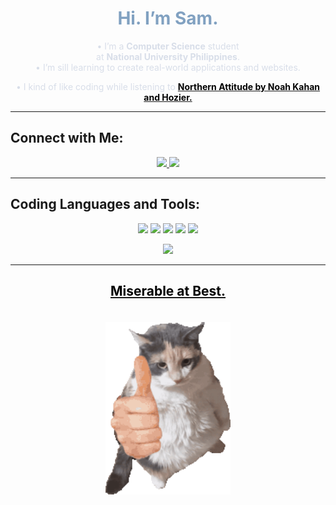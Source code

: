 <h1 align="center" style="color:#81A1C1;">Hi. I’m Sam.</h1>

<p align="center" style="color:#D8DEE9;">
  • I’m a <b>Computer Science</b> student<br>
  at <b>National University Philippines</b>.<br>
  • I’m sill learning to create real-world applications and websites.
</p>

<p align="center" style="color:#D8DEE9;">
  • I kind of like coding while listening to 
  <a href="https://open.spotify.com/track/6pBeLF2GZS3NNwV4DBvtg5?si=yF54larZTO2_6xiWeRMNmA" target="_blank">
    <span style="color:black; text-decoration:none;"><b>Northern Attitude by Noah Kahan and Hozier.</b></span>
  </a><br>
</p>

---

## Connect with Me:
<p align="center">
  <a href="https://m.me/" target="_blank">
    <img src="https://img.shields.io/badge/Messenger-006AFF?style=for-the-badge&logo=messenger&logoColor=white" />
  </a>
  <a href="mailto:santossam969@gmail.com" target="_blank">
    <img src="https://img.shields.io/badge/Gmail-D14836?style=for-the-badge&logo=gmail&logoColor=white" />
  </a>
</p>

---

## Coding Languages and Tools:
<p align="center">
  <img src="https://img.shields.io/badge/C-%2300599C.svg?style=for-the-badge&logo=c&logoColor=white"/>
  <img src="https://img.shields.io/badge/Java-%23ED8B00.svg?style=for-the-badge&logo=openjdk&logoColor=white"/>
  <img src="https://img.shields.io/badge/Python-3670A0.svg?style=for-the-badge&logo=python&logoColor=ffdd54"/>
  <img src="https://img.shields.io/badge/HTML5-e34c26.svg?style=for-the-badge&logo=html5&logoColor=white"/>
  <img src="https://img.shields.io/badge/Visual Studio%20Code-007ACC.svg?style=for-the-badge&logo=visual-studio-code&logoColor=white"/>
</p>

<p align="center">
  <img src="https://github-readme-stats.vercel.app/api/top-langs/?username=Sam977688&layout=compact&hide_border=true&bg_color=00000000" />
</p>

---

<h2 align="center">
  <a href="https://open.spotify.com/track/1ONoPkp5XIuw3tZ1GzrNKZ?si=TapiYbYhSOCtmVjcAx4mrg" target="_blank">
    <span style="color:black; text-decoration:none;">Miserable at Best.</span>
  </a>
</h2>

<p align="center">
  <img src="./End.gif" width="200" title="This is where I pause." style="margin-top: 20px;" />
</p>
